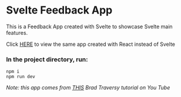 # Svelte Feedback App

This is a Feedback App created with Svelte to showcase Svelte main features.

Click [HERE](https://github.com/emanuelefavero/react-feedback-app) to view the same app created with React instead of Svelte

### In the project directory, run:

`npm i`  
`npm run dev`

_Note: this app comes from [THIS](https://www.youtube.com/watch?v=3TVy6GdtNuQ&t=428s) Brad Traversy tutorial on You Tube_
